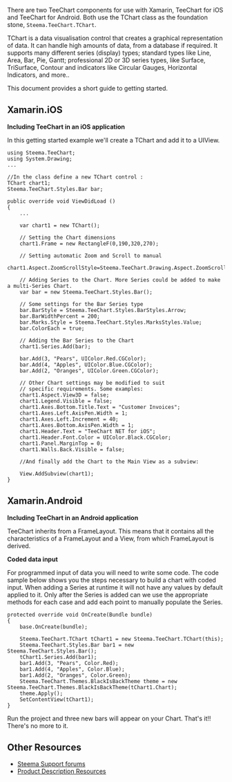 There are two TeeChart components for use with Xamarin, TeeChart for iOS and TeeChart for Android. Both use the TChart
class as the foundation stone, `Steema.TeeChart.TChart`.

TChart is a data visualisation control that creates a graphical representation of data. It can handle high amounts of data, 
from a database if required. It supports many different series (display) types; standard types like Line, Area, Bar, Pie, Gantt; 
professional 2D or 3D series types, like Surface, TriSurface, Contour and indicators like Circular Gauges, Horizontal Indicators, 
and more..

This document provides a short guide to getting started.

Xamarin.iOS
-----------

<b>Including TeeChart in an iOS application</b> 

In this getting started example we'll create a TChart and add it to a UIView.

	using Steema.TeeChart;
	using System.Drawing;
	...

	//In the class define a new TChart control :
	TChart chart1; 
	Steema.TeeChart.Styles.Bar bar;

	public override void ViewDidLoad ()
	{
		...

		var chart1 = new TChart();
	  
		// Setting the Chart dimensions
		chart1.Frame = new RectangleF(0,190,320,270);

		// Setting automatic Zoom and Scroll to manual
		chart1.Aspect.ZoomScrollStyle=Steema.TeeChart.Drawing.Aspect.ZoomScrollStyles.Manual;

		// Adding Series to the Chart. More Series could be added to make a multi-Series Chart.
		var bar = new Steema.TeeChart.Styles.Bar();

		// Some settings for the Bar Series type
		bar.BarStyle = Steema.TeeChart.Styles.BarStyles.Arrow;
		bar.BarWidthPercent = 200;
		bar.Marks.Style = Steema.TeeChart.Styles.MarksStyles.Value;
		bar.ColorEach = true;

		// Adding the Bar Series to the Chart 
		chart1.Series.Add(bar);

		bar.Add(3, "Pears", UIColor.Red.CGColor);       
		bar.Add(4, "Apples", UIColor.Blue.CGColor);       
		bar.Add(2, "Oranges", UIColor.Green.CGColor);     

		// Other Chart settings may be modified to suit
		// specific requirements. Some examples:
		chart1.Aspect.View3D = false;
		chart1.Legend.Visible = false;
		chart1.Axes.Bottom.Title.Text = "Customer Invoices";
		chart1.Axes.Left.AxisPen.Width = 1;
		chart1.Axes.Left.Increment = 40;
		chart1.Axes.Bottom.AxisPen.Width = 1;
		chart1.Header.Text = "TeeChart NET for iOS";
		chart1.Header.Font.Color = UIColor.Black.CGColor;
		chart1.Panel.MarginTop = 0;
		chart1.Walls.Back.Visible = false;

		//And finally add the Chart to the Main View as a subview:

		View.AddSubview(chart1);
	}


Xamarin.Android
---------------

<b>Including TeeChart in an Android application</b> 

TeeChart inherits from a FrameLayout. This means that it contains all the characteristics of a FrameLayout and a View, from which 
FrameLayout is derived. 

<b>Coded data input</b> 

For programmed input of data you will need to write some code. The code sample below shows you the steps necessary to build a chart with coded 
input. When adding a Series at runtime it will not have any values by default applied to it. Only after the Series is added can we use the 
appropriate methods for each case and add each point to manually populate the Series. 
  
	protected override void OnCreate(Bundle bundle)
	{
		base.OnCreate(bundle);

		Steema.TeeChart.TChart tChart1 = new Steema.TeeChart.TChart(this);        
		Steema.TeeChart.Styles.Bar bar1 = new Steema.TeeChart.Styles.Bar();       
		tChart1.Series.Add(bar1);        
		bar1.Add(3, "Pears", Color.Red);       
		bar1.Add(4, "Apples", Color.Blue);       
		bar1.Add(2, "Oranges", Color.Green);        
		Steema.TeeChart.Themes.BlackIsBackTheme theme = new Steema.TeeChart.Themes.BlackIsBackTheme(tChart1.Chart);       
		theme.Apply();        
		SetContentView(tChart1);   
	}     

Run the project and three new bars will appear on your Chart. That's it!! There's no more to it. 


## Other Resources

* [Steema Support forums](http://support.steema.com)
* [Product Description Resources](http://www.steema.com/teechart/mobile)

